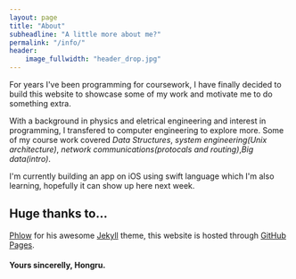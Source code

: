 ```yaml
---
layout: page
title: "About"
subheadline: "A little more about me?"
permalink: "/info/"
header:
    image_fullwidth: "header_drop.jpg"
---
```

For years I&#39;ve been programming for coursework, I have finally decided to build this website to showcase some of my work and motivate me to do something extra.

With a background in physics and eletrical engineering and interest in programming, I transfered to computer engineering to explore more. Some of my course work covered *Data Structures*, *system engineering(Unix architecture)*, *network communications(protocals and routing)*,*Big data(intro)*. 

I&#39;m currently building an app on iOS using swift language which I&#39;m also learning, hopefully it can show up here next week.

## Huge thanks to...

[Phlow][1] for his awesome [Jekyll][2] theme, this website is hosted through [GitHub Pages][3].

#### Yours sincerelly, Hongru.


 [1]: http://phlow.de/
 [2]: http://jekyllrb.com/
 [3]: https://pages.github.com/

